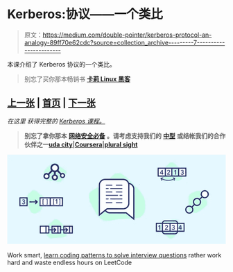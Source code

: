 # Kerberos:协议——一个类比

> 原文：<https://medium.com/double-pointer/kerberos-protocol-an-analogy-89ff70e62cdc?source=collection_archive---------7----------------------->

本课介绍了 Kerberos 协议的一个类比。

> 别忘了买你那本畅销书 [**卡莉 Linux 黑客**](https://amzn.to/3K4hQzp)

## [上一张](https://bit.ly/3KrIfUV) | [首页](https://bit.ly/3CoSIO2) | [下一张](https://bit.ly/3IVFD15)

*在这里* *获得完整的* [*Kerberos 课程。*](https://bit.ly/3vL8qSy)

> **别忘了拿你那本** [**网络安全必备**](https://amzn.to/3BFWeEI) **。请考虑支持我们的** [**中型**](https://bit.ly/3OvimpR) **或结帐我们的合作伙伴之一**[**uda city**](https://bit.ly/3JIpvl4)**|**[**Coursera**](https://imp.i384100.net/zaYBB0)**|**[**plural sight**](https://pluralsight.pxf.io/Ao7GGK)

[![](img/376855fe158c3affbd9870f21626ac01.png)](https://bit.ly/3agTSNt)

Work smart, [learn coding patterns to solve interview questions](https://bit.ly/3agTSNt) rather work hard and waste endless hours on LeetCode